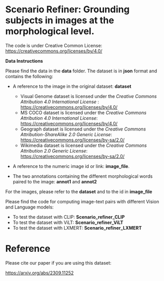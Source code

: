 # Scenario Refiner: Grounding subjects in images at the morphological level.

The code is under Creative Common License: https://creativecommons.org/licenses/by/4.0/

**Data Instructions**

Please find the data in the **data**  folder. The dataset is in **json** format and contains the following:

- A reference to the image in the original dataset: **dataset**
    - Visual Genome dataset is licensed under the _Creative Commons Attribution 4.0 International License_ : https://creativecommons.org/licenses/by/4.0/
    - MS COCO dataset is licensed under the _Creative Commons Attribution 4.0 International License_: https://creativecommons.org/licenses/by/4.0/
    - Geograph dataset is licensed under the _Creative Commons Attribution-ShareAlike 2.0 Generic License_: https://creativecommons.org/licenses/by-sa/2.0/
    - Wikimedia dataset is licensed under the _Creative Commons Attribution 2.0 Generic License_: https://creativecommons.org/licenses/by-sa/2.0/
      
- A reference to the numeric image id or link: **image_file**.
  
- The two annotations containing the different morphological words paired to the image: **annot1** and **annot2**

For the images, please refer to the **dataset** and to the id in **image_file**

Please find the code for computing image-text pairs with different Vision and Language models:

- To test the dataset with CLIP: **Scenario_refiner_CLIP**
- To test the dataset with ViLT: **Scenario_refiner_ViLT**
- To test the dataset with LXMERT: **Scenario_refiner_LXMERT**


# Reference
Please cite our paper if you are using this dataset:

https://arxiv.org/abs/2309.11252
